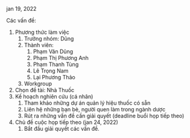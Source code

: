 jan 19, 2022



Các vấn đề:

1. Phương thức làm việc
   1. Trưởng nhóm: Dũng
   2. Thành viên:
      1. Phạm Văn Dũng
      2. Phạm Thị Phương Anh
      3. Phạm Thanh Tùng
      4. Lê Trọng Nam
      5. Lại Phương Thảo
   3. Workgroup
2. Chọn đề tài: Nhà Thuốc
3. Kế hoạch nghiên cứu (cá nhân)
   1. Tham khảo những dự án quản lý hiệu thuốc có sẵn
   2. Liên hệ những bạn bè, người quen làm trong ngành dược
   3. Rút ra những vấn đề cần giải quyết (deadline buổi họp tiếp theo)
4. Chủ đề cuộc họp tiếp theo (jan 24, 2022)
   1. Bắt đầu giải quyết các vấn đề.
